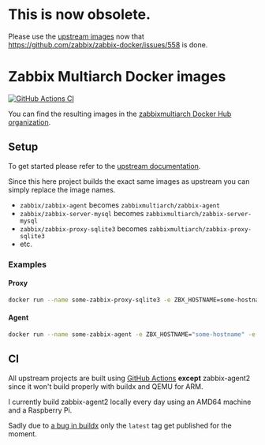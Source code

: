 # This is now obsolete.

Please use the [upstream images](https://hub.docker.com/u/zabbix) now that https://github.com/zabbix/zabbix-docker/issues/558 is done.

# Zabbix Multiarch Docker images

[![GitHub Actions CI](https://github.com/pschmitt/zabbix-docker-multiarch/workflows/GitHub%20Actions%20CI/badge.svg)](https://github.com/pschmitt/zabbix-docker-multiarch/actions?query=workflow%3A%22GitHub+Actions+CI%22)

You can find the resulting images in the [zabbixmultiarch Docker Hub organization](https://hub.docker.com/u/zabbixmultiarch).

## Setup

To get started please refer to the [upstream documentation](https://www.zabbix.com/container_images).

Since this here project builds the exact same images as upstream you can simply replace the image names.

- `zabbix/zabbix-agent` becomes `zabbixmultiarch/zabbix-agent`
- `zabbix/zabbix-server-mysql` becomes `zabbixmultiarch/zabbix-server-mysql`
- `zabbix/zabbix-proxy-sqlite3` becomes `zabbixmultiarch/zabbix-proxy-sqlite3`
- etc.

### Examples

#### Proxy

```bash
docker run --name some-zabbix-proxy-sqlite3 -e ZBX_HOSTNAME=some-hostname -e ZBX_SERVER_HOST=some-zabbix-server -d zabbixmultiarch/zabbix-proxy-sqlite3:tag
```

#### Agent

```bash
docker run --name some-zabbix-agent -e ZBX_HOSTNAME="some-hostname" -e ZBX_SERVER_HOST="some-zabbix-server" -d zabbixmultiarch/zabbix-agent:tag
```

## CI

All upstream projects are built using [GitHub Actions](https://github.com/pschmitt/zabbix-docker-multiarch/actions?query=workflow%3A%22GitHub+Actions+CI%22)
**except** zabbix-agent2 since it won't build properly with buildx and QEMU for ARM.

I currently build zabbix-agent2 locally every day using an AMD64 machine and a Raspberry Pi.

Sadly due to [a bug in buildx](https://github.com/docker/buildx/issues/177) only the `latest` tag get published for the moment.
